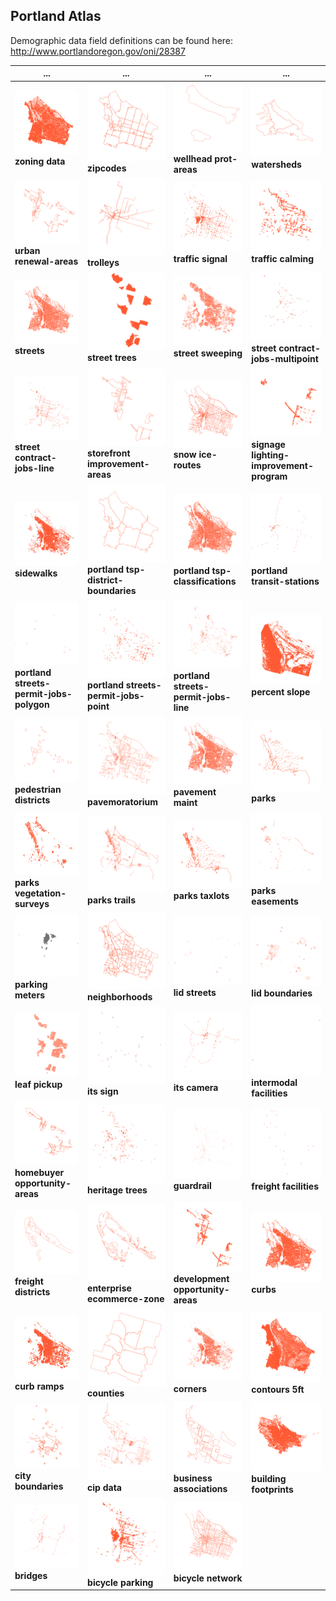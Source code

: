 ## Portland Atlas

Demographic data field definitions can be found here: http://www.portlandoregon.gov/oni/28387

... | ... | ... | ...
--- | --- | --- | ---
![](png/zoning-data.shp.png) **zoning data** | ![](png/zipcodes.shp.png) **zipcodes** | ![](png/wellhead-prot-areas.shp.png) **wellhead prot-areas** | ![](png/watersheds.shp.png) **watersheds**
![](png/urban-renewal-areas.shp.png) **urban renewal-areas** | ![](png/trolleys.shp.png) **trolleys** | ![](png/traffic-signal.shp.png) **traffic signal** | ![](png/traffic-calming.shp.png) **traffic calming**
![](png/streets.shp.png) **streets** | ![](png/street-trees.shp.png) **street trees** | ![](png/street-sweeping.shp.png) **street sweeping** | ![](png/street-contract-jobs-multipoint.shp.png) **street contract-jobs-multipoint**
![](png/street-contract-jobs-line.shp.png) **street contract-jobs-line** | ![](png/storefront-improvement-areas.shp.png) **storefront improvement-areas** | ![](png/snow-ice-routes.shp.png) **snow ice-routes** | ![](png/signage-lighting-improvement-program.shp.png) **signage lighting-improvement-program**
![](png/sidewalks.shp.png) **sidewalks** | ![](png/portland-tsp-district-boundaries.shp.png) **portland tsp-district-boundaries** | ![](png/portland-tsp-classifications.shp.png) **portland tsp-classifications** | ![](png/portland-transit-stations.shp.png) **portland transit-stations**
![](png/portland-streets-permit-jobs-polygon.shp.png) **portland streets-permit-jobs-polygon** | ![](png/portland-streets-permit-jobs-point.shp.png) **portland streets-permit-jobs-point** | ![](png/portland-streets-permit-jobs-line.shp.png) **portland streets-permit-jobs-line** | ![](png/percent-slope.shp.png) **percent slope**
![](png/pedestrian-districts.shp.png) **pedestrian districts** | ![](png/pavemoratorium.shp.png) **pavemoratorium** | ![](png/pavement-maint.shp.png) **pavement maint** | ![](png/parks.shp.png) **parks**
![](png/parks-vegetation-surveys.shp.png) **parks vegetation-surveys** | ![](png/parks-trails.shp.png) **parks trails** | ![](png/parks-taxlots.shp.png) **parks taxlots** | ![](png/parks-easements.shp.png) **parks easements**
![](png/parking-meters.shp.png) **parking meters** | ![](png/neighborhoods.shp.png) **neighborhoods** | ![](png/lid-streets.shp.png) **lid streets** | ![](png/lid-boundaries.shp.png) **lid boundaries**
![](png/leaf-pickup.shp.png) **leaf pickup** | ![](png/its-sign.shp.png) **its sign** | ![](png/its-camera.shp.png) **its camera** | ![](png/intermodal-facilities.shp.png) **intermodal facilities**
![](png/homebuyer-opportunity-areas.shp.png) **homebuyer opportunity-areas** | ![](png/heritage-trees.shp.png) **heritage trees** | ![](png/guardrail.shp.png) **guardrail** | ![](png/freight-facilities.shp.png) **freight facilities**
![](png/freight-districts.shp.png) **freight districts** | ![](png/enterprise-ecommerce-zone.shp.png) **enterprise ecommerce-zone** | ![](png/development-opportunity-areas.shp.png) **development opportunity-areas** | ![](png/curbs.shp.png) **curbs**
![](png/curb-ramps.shp.png) **curb ramps** | ![](png/counties.shp.png) **counties** | ![](png/corners.shp.png) **corners** | ![](png/contours-5ft.shp.png) **contours 5ft**
![](png/city-boundaries.shp.png) **city boundaries** | ![](png/cip-data.shp.png) **cip data** | ![](png/business-associations.shp.png) **business associations** | ![](png/building-footprints.shp.png) **building footprints**
![](png/bridges.shp.png) **bridges** | ![](png/bicycle-parking.shp.png) **bicycle parking** | ![](png/bicycle-network.shp.png) **bicycle network** |